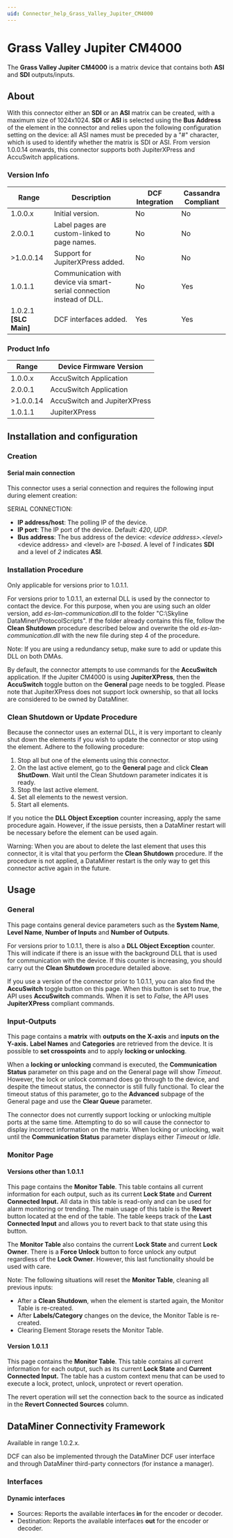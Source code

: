 ```yaml
---
uid: Connector_help_Grass_Valley_Jupiter_CM4000
---
```


# Grass Valley Jupiter CM4000

The **Grass Valley Jupiter CM4000** is a matrix device that contains both **ASI** and **SDI** outputs/inputs.

## About

With this connector either an **SDI** or an **ASI** matrix can be created, with a maximum size of 1024x1024. **SDI** or **ASI** is selected using the **Bus Address** of the element in the connector and relies upon the following configuration setting on the device: all ASI names must be preceded by a "#" character, which is used to identify whether the matrix is SDI or ASI. From version 1.0.0.14 onwards, this connector supports both JupiterXPress and AccuSwitch applications.

### Version Info

| **Range**         | **Description**                                                       | **DCF Integration** | **Cassandra Compliant** |
|--------------------------|-----------------------------------------------------------------------|---------------------|-------------------------|
| 1.0.0.x                  | Initial version.                                                      | No                  | No                      |
| 2.0.0.1                  | Label pages are custom-linked to page names.                          | No                  | No                      |
| \>1.0.0.14               | Support for JupiterXPress added.                                      | No                  | No                      |
| 1.0.1.1                  | Communication with device via smart-serial connection instead of DLL. | No                  | Yes                     |
| 1.0.2.1 **\[SLC Main\]** | DCF interfaces added.                                                 | Yes                 | Yes                     |

### Product Info

| **Range** | **Device Firmware Version**  |
|------------------|------------------------------|
| 1.0.0.x          | AccuSwitch Application       |
| 2.0.0.1          | AccuSwitch Application       |
| \>1.0.0.14       | AccuSwitch and JupiterXPress |
| 1.0.1.1          | JupiterXPress                |

## Installation and configuration

### Creation

#### Serial main connection

This connector uses a serial connection and requires the following input during element creation:

SERIAL CONNECTION:

- **IP address/host**: The polling IP of the device.
- **IP port**: The IP port of the device. Default: *420*, *UDP.*
- **Bus address**: The bus address of the device: *\<device address\>.\<level\>*
  \<device address\> and \<level\> are *1-based*. A level of *1* indicates **SDI** and a level of *2* indicates **ASI**.

### Installation Procedure

Only applicable for versions prior to 1.0.1.1.

For versions prior to 1.0.1.1, an external DLL is used by the connector to contact the device. For this purpose, when you are using such an older version, add *es-lan-communication.dll* to the folder "C:\Skyline DataMiner\ProtocolScripts". If the folder already contains this file, follow the **Clean Shutdown** procedure described below and overwrite the old *es-lan-communication.dll* with the new file during step 4 of the procedure.

Note: If you are using a redundancy setup, make sure to add or update this DLL on both DMAs.

By default, the connector attempts to use commands for the **AccuSwitch** application. If the Jupiter CM4000 is using **JupiterXPress**, then the **AccuSwitch** toggle button on the **General** page needs to be toggled. Please note that JupiterXPress does not support lock ownership, so that all locks are considered to be owned by DataMiner.

### Clean Shutdown or Update Procedure

Because the connector uses an external DLL, it is very important to cleanly shut down the elements if you wish to update the connector or stop using the element. Adhere to the following procedure:

1. Stop all but one of the elements using this connector.
1. On the last active element, go to the **General** page and click **Clean ShutDown**. Wait until the Clean Shutdown parameter indicates it is ready.
1. Stop the last active element.
1. Set all elements to the newest version.
1. Start all elements.

If you notice the **DLL Object Exception** counter increasing, apply the same procedure again. However, if the issue persists, then a DataMiner restart will be necessary before the element can be used again.

Warning: When you are about to delete the last element that uses this connector, it is vital that you perform the **Clean Shutdown** procedure. If the procedure is not applied, a DataMiner restart is the only way to get this connector active again in the future.

## Usage

### General

This page contains general device parameters such as the **System Name**, **Level Name**, **Number of Inputs** and **Number of Outputs**.

For versions prior to 1.0.1.1, there is also a **DLL Object Exception** counter. This will indicate if there is an issue with the background DLL that is used for communication with the device. If this counter is increasing, you should carry out the **Clean Shutdown** procedure detailed above.

If you use a version of the connector prior to 1.0.1.1, you can also find the **AccuSwitch** toggle button on this page. When this button is set to *true*, the API uses **AccuSwitch** commands. When it is set to *False*, the API uses **JupiterXPress** compliant commands.

### Input-Outputs

This page contains a **matrix** with **outputs on the X-axis** and **inputs on the Y-axis.** **Label Names** and **Categories** are retrieved from the device. It is possible to **set crosspoints** and to apply **locking or unlocking**.

When a **locking or unlocking** command is executed, the **Communication Status** parameter on this page and on the General page will show *Timeout*. However, the lock or unlock command does go through to the device, and despite the timeout status, the connector is still fully functional. To clear the timeout status of this parameter, go to the **Advanced** subpage of the General page and use the **Clear Queue** parameter.

The connector does not currently support locking or unlocking multiple ports at the same time. Attempting to do so will cause the connector to display incorrect information on the matrix. When locking or unlocking, wait until the **Communication Status** parameter displays either *Timeout* or *Idle*.

### Monitor Page

#### Versions other than 1.0.1.1

This page contains the **Monitor Table**. This table contains all current information for each output, such as its current **Lock State** and **Current Connected Input.** All data in this table is read-only and can be used for alarm monitoring or trending. The main usage of this table is the **Revert** button located at the end of the table. The table keeps track of the **Last Connected Input** and allows you to revert back to that state using this button.

The **Monitor Table** also contains the current **Lock State** and current **Lock Owner**. There is a **Force Unlock** button to force unlock any output regardless of the **Lock Owner**. However, this last functionality should be used with care.

Note: The following situations will reset the **Monitor Table**, cleaning all previous inputs:

- After a **Clean Shutdown**, when the element is started again, the Monitor Table is re-created.
- After **Labels/Category** changes on the device, the Monitor Table is re-created.
- Clearing Element Storage resets the Monitor Table.

#### Version 1.0.1.1

This page contains the **Monitor Table**. This table contains all current information for each output, such as its current **Lock State** and **Current Connected Input.** The table has a custom context menu that can be used to execute a lock, protect, unlock, unprotect or revert operation.

The revert operation will set the connection back to the source as indicated in the **Revert Connected Sources** column.

## DataMiner Connectivity Framework

Available in range 1.0.2.x.

DCF can also be implemented through the DataMiner DCF user interface and through DataMiner third-party connectors (for instance a manager).

### Interfaces

#### Dynamic interfaces

- Sources: Reports the available interfaces **in** for the encoder or decoder.
- Destination: Reports the available interfaces **out** for the encoder or decoder.
